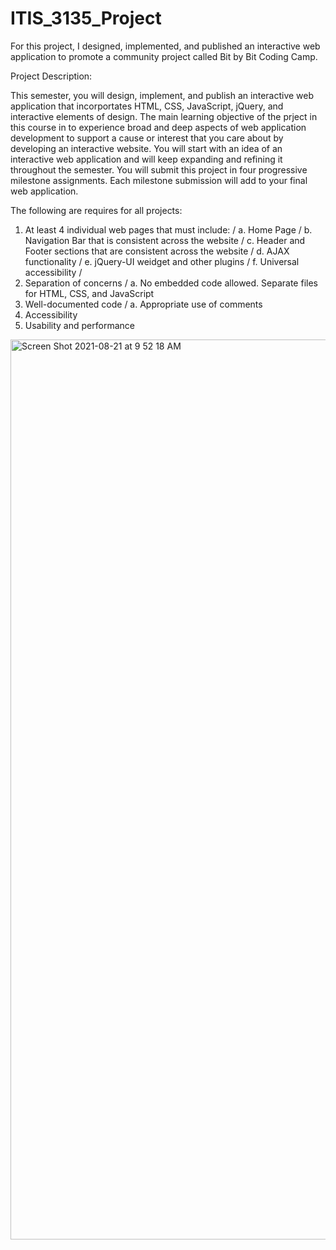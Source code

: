 # ITIS_3135_Project
For this project, I designed, implemented, and published an interactive web application to promote a community project called Bit by Bit Coding Camp.

Project Description:

This semester, you will design, implement, and publish an interactive web application that incorportates HTML, CSS, JavaScript, jQuery, and interactive elements of design. The main learning objective of the prject in this course in to experience broad and deep aspects of web application development to support a cause or interest that you care about by developing an interactive website. You will start with an idea of an interactive web application and will keep expanding and refining it throughout the semester. You will submit this project in four progressive milestone assignments. Each milestone submission will add to your final web application.

The following are requires for all projects:
  1. At least 4 individual web pages that must include: /
    a. Home Page /
    b. Navigation Bar that is consistent across the website /
    c. Header and Footer sections that are consistent across the website /
    d. AJAX functionality /
    e. jQuery-UI weidget and other plugins /
    f. Universal accessibility /
  2. Separation of concerns /
    a. No embedded code allowed. Separate files for HTML, CSS, and JavaScript
  3. Well-documented code /
    a. Appropriate use of comments
  4. Accessibility
  5. Usability and performance

<img width="1440" alt="Screen Shot 2021-08-21 at 9 52 18 AM" src="https://user-images.githubusercontent.com/77994465/130323929-677c1598-8d97-4471-8be3-90cb9a64fa0d.png">
